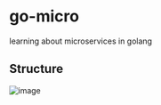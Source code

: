 # go-micro
learning about microservices in golang

## Structure
![image](https://user-images.githubusercontent.com/73601258/201954431-a0ae3dcb-0424-4dba-a698-f134562ef7bc.png)
